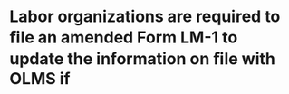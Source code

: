 # Labor organizations are required to ﬁle an amended Form LM-1 to update the information on ﬁle with OLMS if